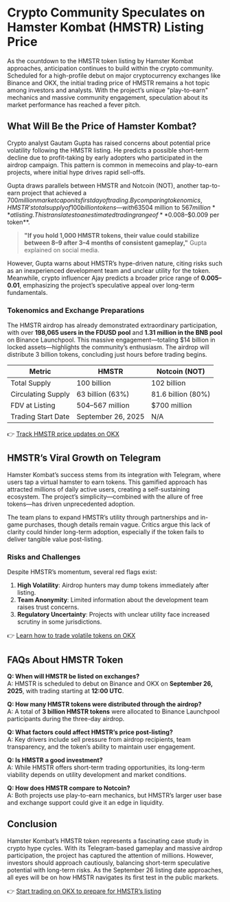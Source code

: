 # Crypto Community Speculates on Hamster Kombat (HMSTR) Listing Price  

As the countdown to the HMSTR token listing by Hamster Kombat approaches, anticipation continues to build within the crypto community. Scheduled for a high-profile debut on major cryptocurrency exchanges like Binance and OKX, the initial trading price of HMSTR remains a hot topic among investors and analysts. With the project’s unique "play-to-earn" mechanics and massive community engagement, speculation about its market performance has reached a fever pitch.  

## What Will Be the Price of Hamster Kombat?  

Crypto analyst Gautam Gupta has raised concerns about potential price volatility following the HMSTR listing. He predicts a possible short-term decline due to profit-taking by early adopters who participated in the airdrop campaign. This pattern is common in memecoins and play-to-earn projects, where initial hype drives rapid sell-offs.  

Gupta draws parallels between HMSTR and Notcoin (NOT), another tap-to-earn project that achieved a $700 million market cap on its first day of trading. By comparing tokenomics, HMSTR’s total supply of 100 billion tokens—with 63% immediately circulating—could position it for a market cap range of **$504 million to $567 million** at listing. This translates to an estimated trading range of **$0.008–$0.009 per token**.  

> **"If you hold 1,000 HMSTR tokens, their value could stabilize between $8–$9 after 3–4 months of consistent gameplay,"** Gupta explained on social media.  

However, Gupta warns about HMSTR’s hype-driven nature, citing risks such as an inexperienced development team and unclear utility for the token. Meanwhile, crypto influencer Ajay predicts a broader price range of **$0.005–$0.01**, emphasizing the project’s speculative appeal over long-term fundamentals.  

### Tokenomics and Exchange Preparations  

The HMSTR airdrop has already demonstrated extraordinary participation, with over **198,065 users in the FDUSD pool** and **1.31 million in the BNB pool** on Binance Launchpool. This massive engagement—totaling $14 billion in locked assets—highlights the community’s enthusiasm. The airdrop will distribute 3 billion tokens, concluding just hours before trading begins.  

| Metric                | HMSTR               | Notcoin (NOT)       |  
|-----------------------|---------------------|---------------------|  
| Total Supply          | 100 billion         | 102 billion         |  
| Circulating Supply    | 63 billion (63%)    | 81.6 billion (80%)  |  
| FDV at Listing        | $504–$567 million   | $700 million        |  
| Trading Start Date    | September 26, 2025  | N/A                 |  

👉 [Track HMSTR price updates on OKX](https://bit.ly/okx-bonus)  

## HMSTR’s Viral Growth on Telegram  

Hamster Kombat’s success stems from its integration with Telegram, where users tap a virtual hamster to earn tokens. This gamified approach has attracted millions of daily active users, creating a self-sustaining ecosystem. The project’s simplicity—combined with the allure of free tokens—has driven unprecedented adoption.  

The team plans to expand HMSTR’s utility through partnerships and in-game purchases, though details remain vague. Critics argue this lack of clarity could hinder long-term adoption, especially if the token fails to deliver tangible value post-listing.  

### Risks and Challenges  

Despite HMSTR’s momentum, several red flags exist:  
1. **High Volatility**: Airdrop hunters may dump tokens immediately after listing.  
2. **Team Anonymity**: Limited information about the development team raises trust concerns.  
3. **Regulatory Uncertainty**: Projects with unclear utility face increased scrutiny in some jurisdictions.  

👉 [Learn how to trade volatile tokens on OKX](https://bit.ly/okx-bonus)  

## FAQs About HMSTR Token  

**Q: When will HMSTR be listed on exchanges?**  
A: HMSTR is scheduled to debut on Binance and OKX on **September 26, 2025**, with trading starting at **12:00 UTC**.  

**Q: How many HMSTR tokens were distributed through the airdrop?**  
A: A total of **3 billion HMSTR tokens** were allocated to Binance Launchpool participants during the three-day airdrop.  

**Q: What factors could affect HMSTR’s price post-listing?**  
A: Key drivers include sell pressure from airdrop recipients, team transparency, and the token’s ability to maintain user engagement.  

**Q: Is HMSTR a good investment?**  
A: While HMSTR offers short-term trading opportunities, its long-term viability depends on utility development and market conditions.  

**Q: How does HMSTR compare to Notcoin?**  
A: Both projects use play-to-earn mechanics, but HMSTR’s larger user base and exchange support could give it an edge in liquidity.  

## Conclusion  

Hamster Kombat’s HMSTR token represents a fascinating case study in crypto hype cycles. With its Telegram-based gameplay and massive airdrop participation, the project has captured the attention of millions. However, investors should approach cautiously, balancing short-term speculative potential with long-term risks. As the September 26 listing date approaches, all eyes will be on how HMSTR navigates its first test in the public markets.  

👉 [Start trading on OKX to prepare for HMSTR’s listing](https://bit.ly/okx-bonus)